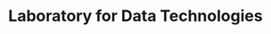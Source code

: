 ---
abbreviation: LPT
bannerImg: ''
bannerText: ''
draft: false
externalLink: ''
id: 12
location: ''
projects:
- 15
- 50
- 59
- 66
- 80
- 86
- 87
- 96
- 121
- 132
- 167
- 168
- 198
- 207
- 230
- 235
- 237
- 238
- 245
- 359
- 364
- 376
- 449
- 491
- 500
- 510
- 525
- 551
- 1568
- 1592
- 1604
summary: ''
title: Laboratory for Data Technologies
---